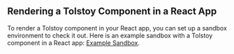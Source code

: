 ## Rendering a Tolstoy Component in a React App

To render a Tolstoy component in your React app, you can set up a sandbox environment to check it out. Here is an example sandbox with a Tolstoy component in a React app: [Example Sandbox](https://codesandbox.io/p/sandbox/festive-gould-mkj8m3).